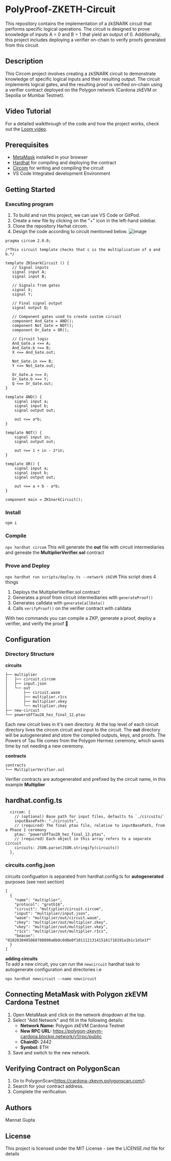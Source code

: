 # PolyProof-ZKETH-Circuit

This repository contains the implementation of a zkSNARK circuit that performs specific logical operations. The circuit is designed to prove knowledge of inputs A = 0 and B = 1 that yield an output of 0. Additionally, this project includes deploying a verifier on-chain to verify proofs generated from this circuit.

## Description

This Circom project involves creating a zkSNARK circuit to demonstrate knowledge of specific logical inputs and their resulting output. The circuit implements logical gates, and the resulting proof is verified on-chain using a verifier contract deployed on the Polygon network (Cardona zkEVM or Sepolia or Mumbai Testnet).

## Video Tutorial

For a detailed walkthrough of the code and how the project works, check out the [Loom video](https://www.loom.com/share/652193f33368463abd808c9780b6c9b3?sid=f1fc130e-8320-448a-9aa0-e6d78bb63401).

## Prerequisites

- [MetaMask](https://metamask.io/) installed in your browser
- [Hardhat](https://github.com/gmchad/zardkat) for compiling and deploying the contract
- [Circom](https://docs.circom.io/) for writing and compiling the circuit
- VS Code Integrated development Environment 

## Getting Started

### Executing program

1. To build and run this project, we can use VS Code or GitPod.
2. Create a new file by clicking on the "+" icon in the left-hand sidebar.
3. Clone the repository Harhat circom.
4. Design the code according to circuit mentioned below.
![image](https://github.com/user-attachments/assets/b2ecc304-5c9e-4ed6-8b19-7ba18bc20612)

```
pragma circom 2.0.0;

/*This circuit template checks that c is the multiplication of a and b.*/  

template ZKSnarkCircuit () {  
   // Signal inputs
   signal input A;
   signal input B;
   
   // Signals from gates
   signal X;
   signal Y;

   // Final signal output
   signal output Q;

   // Component gates used to create custom circuit
   component And_Gate = AND();
   component Not_Gate = NOT();
   component Or_Gate = OR();
   
   // Circuit logic
   And_Gate.a <== A;
   And_Gate.b <== B;
   X <== And_Gate.out;

   Not_Gate.in <== B;
   Y <== Not_Gate.out;

   Or_Gate.a <== X;
   Or_Gate.b <== Y;
   Q <== Or_Gate.out;
}

template AND() {
    signal input a;
    signal input b;
    signal output out;

    out <== a*b;
}

template NOT() {
    signal input in;
    signal output out;

    out <== 1 + in - 2*in;
}

template OR() {
    signal input a;
    signal input b;
    signal output out;

    out <== a + b - a*b;
}

component main = ZKSnarkCircuit();
```
### Install
`npm i`

### Compile
`npx hardhat circom` 
This will generate the **out** file with circuit intermediaries and geneate the **MultiplierVerifier.sol** contract

### Prove and Deploy
`npx hardhat run scripts/deploy.ts --network zkEVM`
This script does 4 things  
1. Deploys the MultiplierVerifier.sol contract
2. Generates a proof from circuit intermediaries with `generateProof()`
3. Generates calldata with `generateCallData()`
4. Calls `verifyProof()` on the verifier contract with calldata

With two commands you can compile a ZKP, generate a proof, deploy a verifier, and verify the proof 🎉

## Configuration
### Directory Structure
**circuits**
```
├── multiplier
│   ├── circuit.circom
│   ├── input.json
│   └── out
│       ├── circuit.wasm
│       ├── multiplier.r1cs
│       ├── multiplier.vkey
│       └── multiplier.zkey
├── new-circuit
└── powersOfTau28_hez_final_12.ptau
```
Each new circuit lives in it's own directory. At the top level of each circuit directory lives the circom circuit and input to the circuit.
The **out** directory will be autogenerated and store the compiled outputs, keys, and proofs. The Powers of Tau file comes from the Polygon Hermez ceremony, which saves time by not needing a new ceremony. 

**contracts**
```
contracts
└── MultiplierVerifier.sol
```
Verifier contracts are autogenerated and prefixed by the circuit name, in this example **Multiplier**

## hardhat.config.ts
```
  circom: {
    // (optional) Base path for input files, defaults to `./circuits/`
    inputBasePath: "./circuits",
    // (required) The final ptau file, relative to inputBasePath, from a Phase 1 ceremony
    ptau: "powersOfTau28_hez_final_12.ptau",
    // (required) Each object in this array refers to a separate circuit
    circuits: JSON.parse(JSON.stringify(circuits))
  },
```
### circuits.config.json
circuits configuation is separated from hardhat.config.ts for **autogenerated** purposes (see next section)
```
[
  {
    "name": "multiplier",
    "protocol": "groth16",
    "circuit": "multiplier/circuit.circom",
    "input": "multiplier/input.json",
    "wasm": "multiplier/out/circuit.wasm",
    "zkey": "multiplier/out/multiplier.zkey",
    "vkey": "multiplier/out/multiplier.vkey",
    "r1cs": "multiplier/out/multiplier.r1cs",
    "beacon": "0102030405060708090a0b0c0d0e0f101112131415161718191a1b1c1d1e1f"
  }
]
```

**adding circuits**   
To add a new circuit, you can run the `newcircuit` hardhat task to autogenerate configuration and directories i.e  
```
npx hardhat newcircuit --name newcircuit
```

## Connecting MetaMask with Polygon zkEVM Cardona Testnet

1. Open MetaMask and click on the network dropdown at the top.
2. Select "Add Network" and fill in the following details:
    - **Network Name:** Polygon zkEVM Cardona Testnet
    - **New RPC URL:** https://polygon-zkevm-cardona.blockpi.network/v1/rpc/public
    - **ChainID:** 2442
    - **Symbol:** ETH
3. Save and switch to the new network.

## Verifying Contract on PolygonScan

1. Go to PolygonScan(https://cardona-zkevm.polygonscan.com/).
2. Search for your contract address.
3. Complete the verification.

## Authors
Mannat Gupta

## License

This project is licensed under the MIT License - see the LICENSE.md file for details
